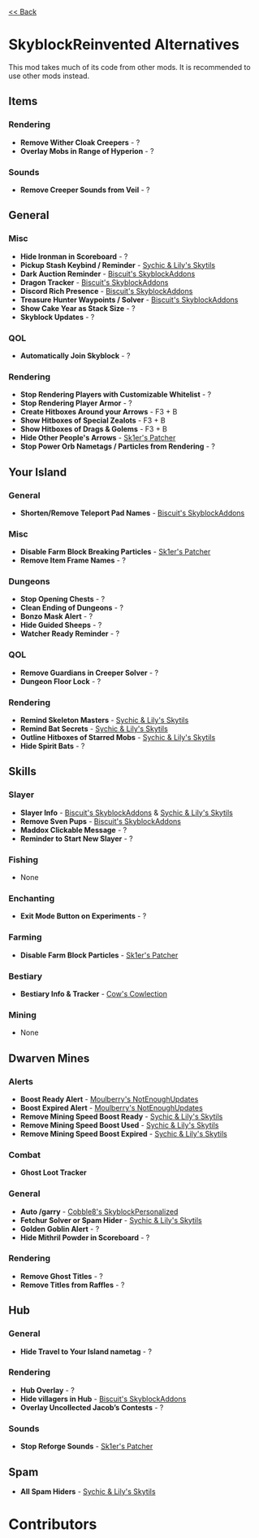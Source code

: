 [<< Back](README.md)

# SkyblockReinvented Alternatives

This mod takes much of its code from other mods. It is recommended to use other mods instead.

## Items

### Rendering

- **Remove Wither Cloak Creepers** - ?
- **Overlay Mobs in Range of Hyperion** - ?

### Sounds

- **Remove Creeper Sounds from Veil** - ?

## General

### Misc

- **Hide Ironman in Scoreboard** - ?
- **Pickup Stash Keybind / Reminder** - [Sychic & Lily's Skytils](https://github.com/Skytils/SkytilsMod/releases/latest)
- **Dark Auction Reminder** - [Biscuit's SkyblockAddons](https://github.com/BiscuitDevelopment/SkyblockAddons/releases/latest)
- **Dragon Tracker** - [Biscuit's SkyblockAddons](https://github.com/BiscuitDevelopment/SkyblockAddons/releases/latest)
- **Discord Rich Presence** - [Biscuit's SkyblockAddons](https://github.com/BiscuitDevelopment/SkyblockAddons/releases/latest)
- **Treasure Hunter Waypoints / Solver** - [Biscuit's SkyblockAddons](https://github.com/BiscuitDevelopment/SkyblockAddons/releases/latest)
- **Show Cake Year as Stack Size** - ?
- **Skyblock Updates** - ?

### QOL

- **Automatically Join Skyblock** - ?

### Rendering

- **Stop Rendering Players with Customizable Whitelist** - ?
- **Stop Rendering Player Armor** - ?
- **Create Hitboxes Around your Arrows** - F3 + B
- **Show Hitboxes of Special Zealots** - F3 + B
- **Show Hitboxes of Drags & Golems** - F3 + B
- **Hide Other People's Arrows** - [Sk1er's Patcher](https://sk1er.club/mods/patcher)
- **Stop Power Orb Nametags / Particles from Rendering** - ?

## Your Island

### General

- **Shorten/Remove Teleport Pad Names** - [Biscuit's SkyblockAddons](https://github.com/BiscuitDevelopment/SkyblockAddons/releases/latest)

### Misc

- **Disable Farm Block Breaking Particles** - [Sk1er's Patcher](https://sk1er.club/mods/patcher)
- **Remove Item Frame Names** - ?

### Dungeons

- **Stop Opening Chests** - ?
- **Clean Ending of Dungeons** - ?
- **Bonzo Mask Alert** - ?
- **Hide Guided Sheeps** - ?
- **Watcher Ready Reminder** - ?

### QOL

- **Remove Guardians in Creeper Solver** - ?
- **Dungeon Floor Lock** - ?

### Rendering

- **Remind Skeleton Masters** - [Sychic & Lily's Skytils](https://github.com/Skytils/SkytilsMod/releases/latest)
- **Remind Bat Secrets** - [Sychic & Lily's Skytils](https://github.com/Skytils/SkytilsMod/releases/latest)
- **Outline Hitboxes of Starred Mobs** - [Sychic & Lily's Skytils](https://github.com/Skytils/SkytilsMod/releases/latest)
- **Hide Spirit Bats** - ?

## Skills

### Slayer

- **Slayer Info** - [Biscuit's SkyblockAddons](https://github.com/BiscuitDevelopment/SkyblockAddons/releases/latest) & [Sychic & Lily's Skytils](https://github.com/Skytils/SkytilsMod/releases/latest)
- **Remove Sven Pups** - [Biscuit's SkyblockAddons](https://github.com/BiscuitDevelopment/SkyblockAddons/releases/latest)
- **Maddox Clickable Message** - ?
- **Reminder to Start New Slayer** - ?

### Fishing

- None

### Enchanting

- **Exit Mode Button on Experiments** - ?

### Farming

- **Disable Farm Block Particles** - [Sk1er's Patcher](https://sk1er.club/mods/patcher)

### Bestiary

- **Bestiary Info & Tracker** - [Cow's Cowlection](https://github.com/cow-mc/Cowlection/releases/latest)

### Mining

- None

## Dwarven Mines

### Alerts

- **Boost Ready Alert** - [Moulberry's NotEnoughUpdates](https://github.com/Moulberry/NotEnoughUpdates/releases/latest)
- **Boost Expired Alert** - [Moulberry's NotEnoughUpdates](https://github.com/Moulberry/NotEnoughUpdates/releases/latest)
- **Remove Mining Speed Boost Ready** - [Sychic & Lily's Skytils](https://github.com/Skytils/SkytilsMod/releases/latest)
- **Remove Mining Speed Boost Used** - [Sychic & Lily's Skytils](https://github.com/Skytils/SkytilsMod/releases/latest)
- **Remove Mining Speed Boost Expired** - [Sychic & Lily's Skytils](https://github.com/Skytils/SkytilsMod/releases/latest)

### Combat

- **Ghost Loot Tracker**

### General

- **Auto /garry** - [Cobble8's SkyblockPersonalized](https://github.com/Cobble8/SkyblockPersonalized/releases/latest)
- **Fetchur Solver or Spam Hider** - [Sychic & Lily's Skytils](https://github.com/Skytils/SkytilsMod/releases/latest)
- **Golden Goblin Alert** - ?
- **Hide Mithril Powder in Scoreboard** - ?

### Rendering

- **Remove Ghost Titles** - ?
- **Remove Titles from Raffles** - ?

## Hub

### General

- **Hide Travel to Your Island nametag** - ?

### Rendering

- **Hub Overlay** - ?
- **Hide villagers in Hub** - [Biscuit's SkyblockAddons](https://github.com/BiscuitDevelopment/SkyblockAddons/releases/latest)
- **Overlay Uncollected Jacob’s Contests** - ?

### Sounds

- **Stop Reforge Sounds** - [Sk1er's Patcher](https://sk1er.club/mods/patcher)

## Spam

- **All Spam Hiders** - [Sychic & Lily's Skytils](https://github.com/Skytils/SkytilsMod/releases/latest)

# Contributors
